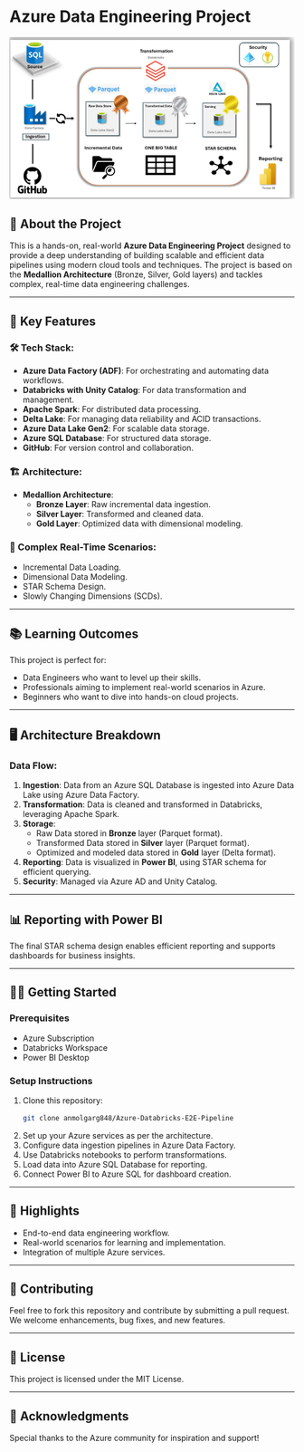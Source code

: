 # Azure Data Engineering Project

![Azure-Databricks-E2E-Pipeline](./image/AzureProjectArchitecture.png)

## 🚀 About the Project
This is a hands-on, real-world **Azure Data Engineering Project** designed to provide a deep understanding of building scalable and efficient data pipelines using modern cloud tools and techniques. The project is based on the **Medallion Architecture** (Bronze, Silver, Gold layers) and tackles complex, real-time data engineering challenges.

---

## 🔰 Key Features

### 🛠️ Tech Stack:
- **Azure Data Factory (ADF)**: For orchestrating and automating data workflows.
- **Databricks with Unity Catalog**: For data transformation and management.
- **Apache Spark**: For distributed data processing.
- **Delta Lake**: For managing data reliability and ACID transactions.
- **Azure Data Lake Gen2**: For scalable data storage.
- **Azure SQL Database**: For structured data storage.
- **GitHub**: For version control and collaboration.

### 🏗️ Architecture:
- **Medallion Architecture**:
  - **Bronze Layer**: Raw incremental data ingestion.
  - **Silver Layer**: Transformed and cleaned data.
  - **Gold Layer**: Optimized data with dimensional modeling.

### 🧩 Complex Real-Time Scenarios:
- Incremental Data Loading.
- Dimensional Data Modeling.
- STAR Schema Design.
- Slowly Changing Dimensions (SCDs).

---

## 📚 Learning Outcomes
This project is perfect for:
- Data Engineers who want to level up their skills.
- Professionals aiming to implement real-world scenarios in Azure.
- Beginners who want to dive into hands-on cloud projects.

---

## 🖥️ Architecture Breakdown

### Data Flow:
1. **Ingestion**: Data from an Azure SQL Database is ingested into Azure Data Lake using Azure Data Factory.
2. **Transformation**: Data is cleaned and transformed in Databricks, leveraging Apache Spark.
3. **Storage**:
   - Raw Data stored in **Bronze** layer (Parquet format).
   - Transformed Data stored in **Silver** layer (Parquet format).
   - Optimized and modeled data stored in **Gold** layer (Delta format).
4. **Reporting**: Data is visualized in **Power BI**, using STAR schema for efficient querying.
5. **Security**: Managed via Azure AD and Unity Catalog.

---

## 📊 Reporting with Power BI
The final STAR schema design enables efficient reporting and supports dashboards for business insights.

---

## 🧑‍💻 Getting Started
### Prerequisites
- Azure Subscription
- Databricks Workspace
- Power BI Desktop

### Setup Instructions
1. Clone this repository:
   ```bash
   git clone anmolgarg848/Azure-Databricks-E2E-Pipeline
   ```
2. Set up your Azure services as per the architecture.
3. Configure data ingestion pipelines in Azure Data Factory.
4. Use Databricks notebooks to perform transformations.
5. Load data into Azure SQL Database for reporting.
6. Connect Power BI to Azure SQL for dashboard creation.

---

## 🌟 Highlights
- End-to-end data engineering workflow.
- Real-world scenarios for learning and implementation.
- Integration of multiple Azure services.

---

## 🤝 Contributing
Feel free to fork this repository and contribute by submitting a pull request. We welcome enhancements, bug fixes, and new features.

---

## 📜 License
This project is licensed under the MIT License.

---

## 🙌 Acknowledgments
Special thanks to the Azure community for inspiration and support!
